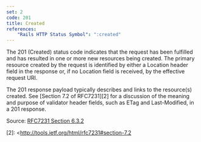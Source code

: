 ```yaml
---
set: 2
code: 201
title: Created
references:
    "Rails HTTP Status Symbol": ":created"
---
```


The 201 (Created) status code indicates that the request has been fulfilled and
has resulted in one or more new resources being created. The primary resource
created by the request is identified by either a Location header field in the
response or, if no Location field is received, by the effective request URI.

The 201 response payload typically describes and links to the resource(s)
created. See [Section 7.2 of RFC7231][2] for a discussion of the meaning and
purpose of validator header fields, such as ETag and Last-Modified, in a 201
response.

Source: [RFC7231 Section 6.3.2][1]

[1]: <http://tools.ietf.org/html/rfc7231#section-6.3.2>
[2]: <http://tools.ietf.org/html/rfc7231#section-7.2